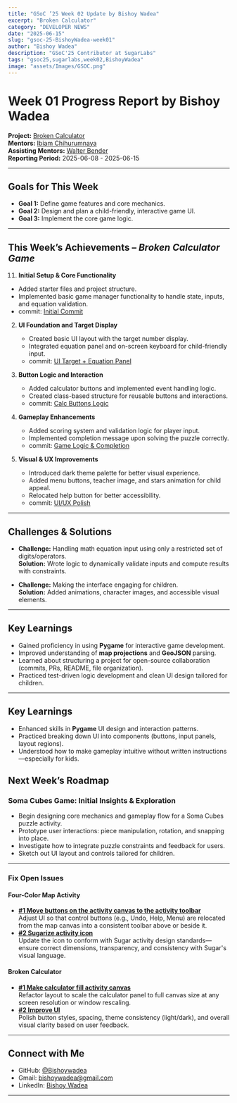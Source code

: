```yaml
---
title: "GSoC ’25 Week 02 Update by Bishoy Wadea"
excerpt: "Broken Calculator"
category: "DEVELOPER NEWS"
date: "2025-06-15"
slug: "gsoc-25-BishoyWadea-week01"
author: "Bishoy Wadea"
description: "GSoC'25 Contributor at SugarLabs"
tags: "gsoc25,sugarlabs,week02,BishoyWadea"
image: "assets/Images/GSOC.png"
---
```


<!-- markdownlint-disable -->

# Week 01 Progress Report by Bishoy Wadea

**Project:** [Broken Calculator](https://github.com/Bishoywadea/Four-Color-Map)  
**Mentors:** [Ibiam Chihurumnaya](https://github.com/chimosky)  
**Assisting Mentors:** [Walter Bender](https://github.com/walterbender/)  
**Reporting Period:** 2025-06-08 - 2025-06-15 

---

## Goals for This Week

- **Goal 1:** Define game features and core mechanics.
- **Goal 2:** Design and plan a child-friendly, interactive game UI.
- **Goal 3:** Implement the core game logic.

---

## This Week’s Achievements – *Broken Calculator Game*

11. **Initial Setup & Core Functionality**
   - Added starter files and project structure.
   - Implemented basic game manager functionality to handle state, inputs, and equation validation.
   - commit: [Initial Commit](https://github.com/Bishoywadea/BrokenCalculator/commit/initial)

2. **UI Foundation and Target Display**
   - Created basic UI layout with the target number display.
   - Integrated equation panel and on-screen keyboard for child-friendly input.
   - commit: [UI Target + Equation Panel](https://github.com/Bishoywadea/BrokenCalculator/commit/equation-ui)

3. **Button Logic and Interaction**
   - Added calculator buttons and implemented event handling logic.
   - Created class-based structure for reusable buttons and interactions.
   - commit: [Calc Buttons Logic](https://github.com/Bishoywadea/BrokenCalculator/commit/button-events)

4. **Gameplay Enhancements**
   - Added scoring system and validation logic for player input.
   - Implemented completion message upon solving the puzzle correctly.
   - commit: [Game Logic & Completion](https://github.com/Bishoywadea/BrokenCalculator/commit/scoring-completion)

5. **Visual & UX Improvements**
   - Introduced dark theme palette for better visual experience.
   - Added menu buttons, teacher image, and stars animation for child appeal.
   - Relocated help button for better accessibility.
   - commit: [UI/UX Polish](https://github.com/Bishoywadea/BrokenCalculator/commit/ui-polish)

---

## Challenges & Solutions

- **Challenge:** Handling math equation input using only a restricted set of digits/operators.  
  **Solution:** Wrote logic to dynamically validate inputs and compute results with constraints.

- **Challenge:** Making the interface engaging for children.  
  **Solution:** Added animations, character images, and accessible visual elements.

---

## Key Learnings

- Gained proficiency in using **Pygame** for interactive game development.
- Improved understanding of **map projections** and **GeoJSON** parsing.
- Learned about structuring a project for open-source collaboration (commits, PRs, README, file organization).
- Practiced test-driven logic development and clean UI design tailored for children.

---

## Key Learnings

- Enhanced skills in **Pygame** UI design and interaction patterns.
- Practiced breaking down UI into components (buttons, input panels, layout regions).
- Understood how to make gameplay intuitive without written instructions—especially for kids.

## Next Week’s Roadmap

### Soma Cubes Game: Initial Insights & Exploration
- Begin designing core mechanics and gameplay flow for a Soma Cubes puzzle activity.
- Prototype user interactions: piece manipulation, rotation, and snapping into place.
- Investigate how to integrate puzzle constraints and feedback for users.
- Sketch out UI layout and controls tailored for children.

---

### Fix Open Issues

#### Four-Color Map Activity
- **[#1 Move buttons on the activity canvas to the activity toolbar](https://github.com/Bishoywadea/Four-Color-Map/issues/1)**  
  Adjust UI so that control buttons (e.g., Undo, Help, Menu) are relocated from the map canvas into a consistent toolbar above or beside it.
- **[#2 Sugarize activity icon](https://github.com/Bishoywadea/Four-Color-Map/issues/2)**  
  Update the icon to conform with Sugar activity design standards—ensure correct dimensions, transparency, and consistency with Sugar's visual language.

#### Broken Calculator
- **[#1 Make calculator fill activity canvas](https://github.com/Bishoywadea/Broken-Calculator/issues/1)**  
  Refactor layout to scale the calculator panel to full canvas size at any screen resolution or window rescaling.
- **[#2 Improve UI](https://github.com/Bishoywadea/Broken-Calculator/issues/2)**  
  Polish button styles, spacing, theme consistency (light/dark), and overall visual clarity based on user feedback.

---

## Connect with Me

- GitHub: [@Bishoywadea](https://github.com/Bishoywadea)
- Gmail: [bishoywadea@gmail.com](mailto:bishoyw.fathy@gmail.com)
- LinkedIn: [Bishoy Wadea](https://www.linkedin.com/in/bishoy-wadea-27b016250/)

---
